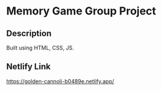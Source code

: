 # Memory Game Group Project

## Description

Built using HTML, CSS, JS.

## Netlify Link

https://golden-cannoli-b0489e.netlify.app/
